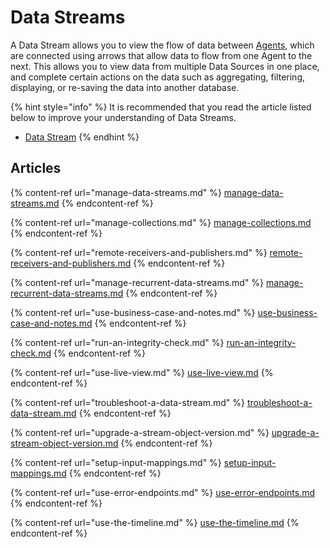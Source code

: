 # Data Streams

A Data Stream allows you to view the flow of data between [Agents](../../concepts/agent/), which are connected using arrows that allow data to flow from one Agent to the next. This allows you to view data from multiple Data Sources in one place, and complete certain actions on the data such as aggregating, filtering, displaying, or re-saving the data into another database.

{% hint style="info" %}
It is recommended that you read the article listed below to improve your understanding of Data Streams.

* [Data Stream](../../concepts/data-stream/)
{% endhint %}

## Articles

{% content-ref url="manage-data-streams.md" %}
[manage-data-streams.md](manage-data-streams.md)
{% endcontent-ref %}

{% content-ref url="manage-collections.md" %}
[manage-collections.md](manage-collections.md)
{% endcontent-ref %}

{% content-ref url="remote-receivers-and-publishers.md" %}
[remote-receivers-and-publishers.md](remote-receivers-and-publishers.md)
{% endcontent-ref %}

{% content-ref url="manage-recurrent-data-streams.md" %}
[manage-recurrent-data-streams.md](manage-recurrent-data-streams.md)
{% endcontent-ref %}

{% content-ref url="use-business-case-and-notes.md" %}
[use-business-case-and-notes.md](use-business-case-and-notes.md)
{% endcontent-ref %}

{% content-ref url="run-an-integrity-check.md" %}
[run-an-integrity-check.md](run-an-integrity-check.md)
{% endcontent-ref %}

{% content-ref url="use-live-view.md" %}
[use-live-view.md](use-live-view.md)
{% endcontent-ref %}

{% content-ref url="troubleshoot-a-data-stream.md" %}
[troubleshoot-a-data-stream.md](troubleshoot-a-data-stream.md)
{% endcontent-ref %}

{% content-ref url="upgrade-a-stream-object-version.md" %}
[upgrade-a-stream-object-version.md](upgrade-a-stream-object-version.md)
{% endcontent-ref %}

{% content-ref url="setup-input-mappings.md" %}
[setup-input-mappings.md](setup-input-mappings.md)
{% endcontent-ref %}

{% content-ref url="use-error-endpoints.md" %}
[use-error-endpoints.md](use-error-endpoints.md)
{% endcontent-ref %}

{% content-ref url="use-the-timeline.md" %}
[use-the-timeline.md](use-the-timeline.md)
{% endcontent-ref %}


